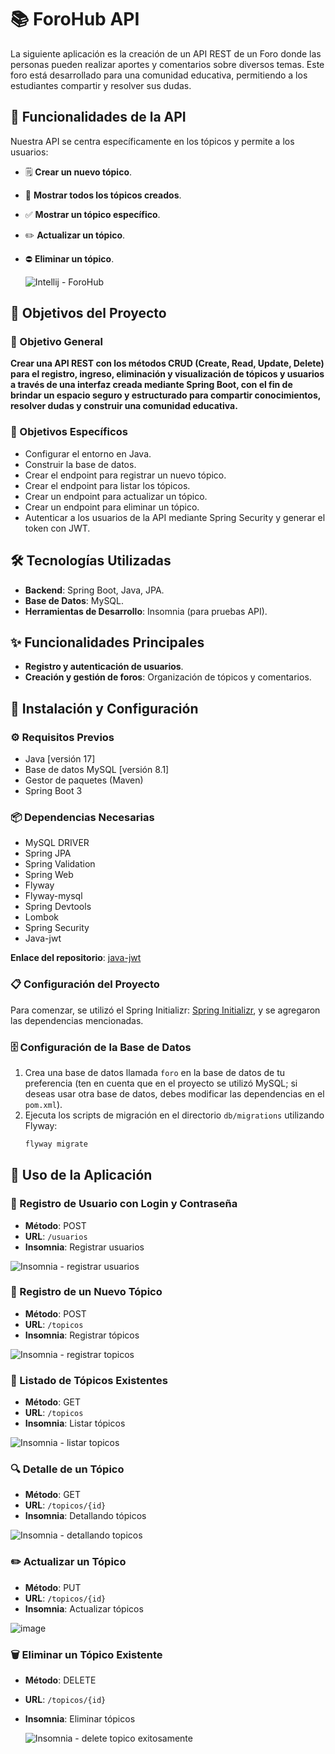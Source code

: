 # 📚 ForoHub API

La siguiente aplicación es la creación de un API REST de un Foro donde las personas pueden realizar aportes y comentarios sobre diversos temas. Este foro está desarrollado para una comunidad educativa, permitiendo a los estudiantes compartir y resolver sus dudas.

## 🌟 Funcionalidades de la API

Nuestra API se centra específicamente en los tópicos y permite a los usuarios:

- 🗒️ **Crear un nuevo tópico**.
- 💬 **Mostrar todos los tópicos creados**.
- ✅ **Mostrar un tópico específico**.
- ✏️ **Actualizar un tópico**.
- ⛔ **Eliminar un tópico**.

  ![Intellij - ForoHub](https://github.com/user-attachments/assets/3fd2f31d-c080-4de3-b455-4fd0f7800703)


## 🎯 Objetivos del Proyecto

### 🎯 Objetivo General

**Crear una API REST con los métodos CRUD (Create, Read, Update, Delete) para el registro, ingreso, eliminación y visualización de tópicos y usuarios a través de una interfaz creada mediante Spring Boot, con el fin de brindar un espacio seguro y estructurado para compartir conocimientos, resolver dudas y construir una comunidad educativa.**

### 📌 Objetivos Específicos

- Configurar el entorno en Java.
- Construir la base de datos.
- Crear el endpoint para registrar un nuevo tópico.
- Crear el endpoint para listar los tópicos.
- Crear un endpoint para actualizar un tópico.
- Crear un endpoint para eliminar un tópico.
- Autenticar a los usuarios de la API mediante Spring Security y generar el token con JWT.

## 🛠️ Tecnologías Utilizadas

- **Backend**: Spring Boot, Java, JPA.
- **Base de Datos**: MySQL.
- **Herramientas de Desarrollo**: Insomnia (para pruebas API).

## ✨ Funcionalidades Principales

- **Registro y autenticación de usuarios**.
- **Creación y gestión de foros**: Organización de tópicos y comentarios.

## 🔧 Instalación y Configuración

### ⚙️ Requisitos Previos

- Java [versión 17]
- Base de datos MySQL [versión 8.1]
- Gestor de paquetes (Maven)
- Spring Boot 3

### 📦 Dependencias Necesarias

- MySQL DRIVER
- Spring JPA
- Spring Validation
- Spring Web
- Flyway
- Flyway-mysql
- Spring Devtools
- Lombok
- Spring Security
- Java-jwt

**Enlace del repositorio**: [java-jwt](https://github.com/auth0/java-jwt)

### 📋 Configuración del Proyecto

Para comenzar, se utilizó el Spring Initializr: [Spring Initializr](https://start.spring.io/), y se agregaron las dependencias mencionadas.

### 🗄️ Configuración de la Base de Datos

1. Crea una base de datos llamada `foro` en la base de datos de tu preferencia (ten en cuenta que en el proyecto se utilizó MySQL; si deseas usar otra base de datos, debes modificar las dependencias en el `pom.xml`).
2. Ejecuta los scripts de migración en el directorio `db/migrations` utilizando Flyway:
   ```bash
   flyway migrate
## 🚀 Uso de la Aplicación

### 🔐 Registro de Usuario con Login y Contraseña

- **Método**: POST
- **URL**: `/usuarios`
- **Insomnia**: Registrar usuarios

 ![Insomnia - registrar usuarios](https://github.com/user-attachments/assets/5202f9c8-f15b-4b9e-bf70-02b239d648ba) 

### 📝 Registro de un Nuevo Tópico

- **Método**: POST
- **URL**: `/topicos`
- **Insomnia**: Registrar tópicos

 ![Insomnia - registrar topicos](https://github.com/user-attachments/assets/ebb1475c-38d3-417a-bb94-ac305d5c61a3) 

### 📄 Listado de Tópicos Existentes

- **Método**: GET
- **URL**: `/topicos`
- **Insomnia**: Listar tópicos

 ![Insomnia - listar topicos](https://github.com/user-attachments/assets/ead288fd-e9c1-4268-b1e5-a96ab8593f54) 

### 🔍 Detalle de un Tópico

- **Método**: GET
- **URL**: `/topicos/{id}`
- **Insomnia**: Detallando tópicos

 ![Insomnia - detallando topicos](https://github.com/user-attachments/assets/498a192d-9206-4e28-975c-858ba2c62859) 

### ✏️ Actualizar un Tópico

- **Método**: PUT
- **URL**: `/topicos/{id}`
- **Insomnia**: Actualizar tópicos

 ![image](https://github.com/user-attachments/assets/ef518320-2310-4112-8185-77a67ca23e72) 

### 🗑️ Eliminar un Tópico Existente

- **Método**: DELETE
- **URL**: `/topicos/{id}`
- **Insomnia**: Eliminar tópicos

  ![Insomnia - delete topico exitosamente](https://github.com/user-attachments/assets/62d12a8f-d60e-4097-b14a-1e5d09a1e666)







